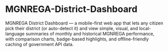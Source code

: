 # MGNREGA-District-Dashboard
MGNREGA District Dashboard — a mobile-first web app that lets any citizen pick their district (or auto-detect it) and view simple, visual, and local-language summaries of monthly and historical MGNREGA performance, with comparison charts, badge-based highlights, and offline-friendly caching of government API data.
